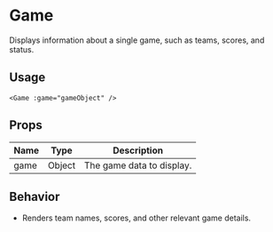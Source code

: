 # Game

Displays information about a single game, such as teams, scores, and status.

## Usage

```vue
<Game :game="gameObject" />
```

## Props

| Name    | Type   | Description                  |
|---------|--------|------------------------------|
| game    | Object | The game data to display.    |

## Behavior

- Renders team names, scores, and other relevant game details.
